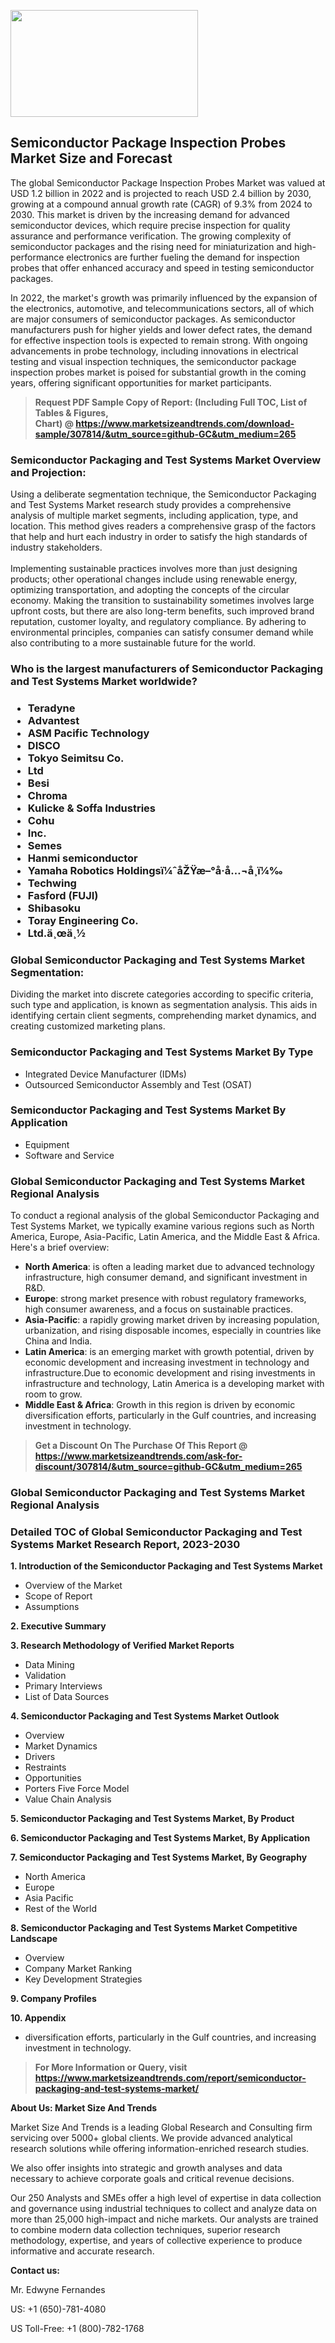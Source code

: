 <p><img class="alignnone size-medium wp-image-20088" src="https://ffe5etoiles.com/wp-content/uploads/2024/12/MST1-300x171.png" alt="" width="300" height="171" /></p><h2>Semiconductor Package Inspection Probes Market Size and Forecast</h2><p>The global Semiconductor Package Inspection Probes Market was valued at USD 1.2 billion in 2022 and is projected to reach USD 2.4 billion by 2030, growing at a compound annual growth rate (CAGR) of 9.3% from 2024 to 2030. This market is driven by the increasing demand for advanced semiconductor devices, which require precise inspection for quality assurance and performance verification. The growing complexity of semiconductor packages and the rising need for miniaturization and high-performance electronics are further fueling the demand for inspection probes that offer enhanced accuracy and speed in testing semiconductor packages.</p><p>In 2022, the market's growth was primarily influenced by the expansion of the electronics, automotive, and telecommunications sectors, all of which are major consumers of semiconductor packages. As semiconductor manufacturers push for higher yields and lower defect rates, the demand for effective inspection tools is expected to remain strong. With ongoing advancements in probe technology, including innovations in electrical testing and visual inspection techniques, the semiconductor package inspection probes market is poised for substantial growth in the coming years, offering significant opportunities for market participants.</p></p><blockquote id="" class=""><strong>Request PDF Sample Copy of Report: (Including Full TOC, List of Tables &amp; Figures, Chart)&nbsp;@&nbsp;<strong><a href="https://www.marketsizeandtrends.com/download-sample/307814/&utm_source=github-GC&utm_medium=265" target="_blank">https://www.marketsizeandtrends.com/download-sample/307814/&utm_source=github-GC&utm_medium=265</a></strong></strong></blockquote><h3 id="" class="">Semiconductor Packaging and Test Systems Market&nbsp;Overview and Projection:</h3><p id="" class="">Using a deliberate segmentation technique, the Semiconductor Packaging and Test Systems Market research study provides a comprehensive analysis of multiple market segments, including application, type, and location. This method gives readers a comprehensive grasp of the factors that help and hurt each industry in order to satisfy the high standards of industry stakeholders. <br /> <br />Implementing sustainable practices involves more than just designing products; other operational changes include using renewable energy, optimizing transportation, and adopting the concepts of the circular economy. Making the transition to sustainability sometimes involves large upfront costs, but there are also long-term benefits, such improved brand reputation, customer loyalty, and regulatory compliance. By adhering to environmental principles, companies can satisfy consumer demand while also contributing to a more sustainable future for the world.</p><h3 id="" class="">Who is the largest manufacturers of&nbsp;Semiconductor Packaging and Test Systems Market worldwide?</h3><h3 class=""><p><ul><li>Teradyne </li><li> Advantest </li><li> ASM Pacific Technology </li><li> DISCO </li><li> Tokyo Seimitsu Co. </li><li> Ltd </li><li> Besi </li><li> Chroma </li><li> Kulicke & Soffa Industries </li><li> Cohu </li><li> Inc. </li><li> Semes </li><li> Hanmi semiconductor </li><li> Yamaha Robotics Holdingsï¼ˆåŽŸæ–°å·å…¬å¸ï¼‰ </li><li> Techwing </li><li> Fasford (FUJI) </li><li> Shibasoku </li><li> Toray Engineering Co. </li><li> Ltd.ä¸œä¸½</li></ul></p></h3><h3 id="" class="">Global&nbsp;Semiconductor Packaging and Test Systems Market Segmentation:</h3><p id="" class="">Dividing the market into discrete categories according to specific criteria, such type and application, is known as segmentation analysis. This aids in identifying certain client segments, comprehending market dynamics, and creating customized marketing plans.</p><h3 id="" class="">Semiconductor Packaging and Test Systems Market&nbsp;By Type</h3><p><p><ul><li>Integrated Device Manufacturer (IDMs)</li><li> Outsourced Semiconductor Assembly and Test (OSAT)</p></li></ul></p></p><h3 id="" class="">Semiconductor Packaging and Test Systems Market&nbsp;By Application</h3><p class=""><p><ul><li>Equipment</li><li> Software and Service</li></ul></p></p><h3 id="" class="">Global Semiconductor Packaging and Test Systems Market Regional Analysis</h3><p id="" class="">To conduct a regional analysis of the global Semiconductor Packaging and Test Systems Market, we typically examine various regions such as North America, Europe, Asia-Pacific, Latin America, and the Middle East &amp; Africa. Here's a brief overview:</p><ul><li><strong>North America</strong>: is often a leading market due to advanced technology infrastructure, high consumer demand, and significant investment in R&amp;D.</li><li><strong>Europe</strong>: strong market presence with robust regulatory frameworks, high consumer awareness, and a focus on sustainable practices.</li><li><strong>Asia-Pacific</strong>: a rapidly growing market driven by increasing population, urbanization, and rising disposable incomes, especially in countries like China and India.</li><li><strong>Latin America</strong>: is an emerging market with growth potential, driven by economic development and increasing investment in technology and infrastructure.Due to economic development and rising investments in infrastructure and technology, Latin America is a developing market with room to grow.</li><li><strong>Middle East &amp; Africa</strong>: Growth in this region is driven by economic diversification efforts, particularly in the Gulf countries, and increasing investment in technology.</li></ul><blockquote id="" class=""><strong>Get a Discount On The Purchase Of This Report @ <strong><a href="https://www.marketsizeandtrends.com/ask-for-discount/307814/&utm_source=github-GC&utm_medium=265" target="_blank">https://www.marketsizeandtrends.com/ask-for-discount/307814/&utm_source=github-GC&utm_medium=265</a></strong></strong></blockquote><h3 id="" class="">Global Semiconductor Packaging and Test Systems Market Regional Analysis</h3><h3 id="" class="">Detailed TOC of Global Semiconductor Packaging and Test Systems Market Research Report, 2023-2030</h3><p id="" class=""><strong>1. Introduction of the Semiconductor Packaging and Test Systems Market</strong></p><ul><li>Overview of the Market</li><li>Scope of Report</li><li>Assumptions</li></ul><p id="" class=""><strong>2. Executive Summary</strong></p><p id="" class=""><strong>3. Research Methodology of Verified Market Reports</strong></p><ul><li>Data Mining</li><li>Validation</li><li>Primary Interviews</li><li>List of Data Sources</li></ul><p id="" class=""><strong>4. Semiconductor Packaging and Test Systems Market Outlook</strong></p><ul><li>Overview</li><li>Market Dynamics</li><li>Drivers</li><li>Restraints</li><li>Opportunities</li><li>Porters Five Force Model</li><li>Value Chain Analysis</li></ul><p id="" class=""><strong>5. Semiconductor Packaging and Test Systems Market, By Product</strong></p><p id="" class=""><strong>6. Semiconductor Packaging and Test Systems Market, By Application</strong></p><p id="" class=""><strong>7. Semiconductor Packaging and Test Systems Market, By Geography</strong></p><ul><li>North America</li><li>Europe</li><li>Asia Pacific</li><li>Rest of the World</li></ul><p id="" class=""><strong>8. Semiconductor Packaging and Test Systems Market Competitive Landscape</strong></p><ul><li>Overview</li><li>Company Market Ranking</li><li>Key Development Strategies</li></ul><p id="" class=""><strong>9. Company Profiles</strong></p><p id="" class=""><strong>10. Appendix</strong></p><ul><li>diversification efforts, particularly in the Gulf countries, and increasing investment in technology.</li></ul><blockquote id="" class=""><strong>For More Information or Query, visit <strong><strong><a href="https://www.marketsizeandtrends.com/report/semiconductor-packaging-and-test-systems-market/" target="_blank">https://www.marketsizeandtrends.com/report/semiconductor-packaging-and-test-systems-market/</a></strong></strong></strong></blockquote><p id="" class=""><strong>About Us: Market Size And Trends</strong></p><p id="" class="">Market Size And Trends is a leading Global Research and Consulting firm servicing over 5000+ global clients. We provide advanced analytical research solutions while offering information-enriched research studies.</p><p id="" class="">We also offer insights into strategic and growth analyses and data necessary to achieve corporate goals and critical revenue decisions.</p><p id="" class="">Our 250 Analysts and SMEs offer a high level of expertise in data collection and governance using industrial techniques to collect and analyze data on more than 25,000 high-impact and niche markets. Our analysts are trained to combine modern data collection techniques, superior research methodology, expertise, and years of collective experience to produce informative and accurate research.</p><p id="" class=""><strong>Contact us:</strong></p><p id="" class="">Mr. Edwyne Fernandes</p><p id="" class="">US: +1 (650)-781-4080</p><p id="" class="">US Toll-Free: +1 (800)-782-1768</p>
